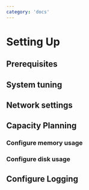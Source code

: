 ```yaml
---
category: 'docs'
---
```

# Setting Up #

## Prerequisites ##

## System tuning ##

## Network settings ##

## Capacity Planning ##
### Configure memory usage ###
### Configure disk usage ###

## Configure Logging ##
